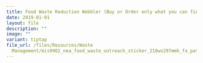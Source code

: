 ```yaml
---
title: Food Waste Reduction Wobbler (Buy or Order only what you can finish)
date: 2019-01-01
layout: file
description: ""
image: ""
variant: tiptap
file_url: /files/Resources/Waste
  Management/mis9902_nea_food_waste_outreach_sticker_210wx297mmh_fa_pathed.pdf
---
```

